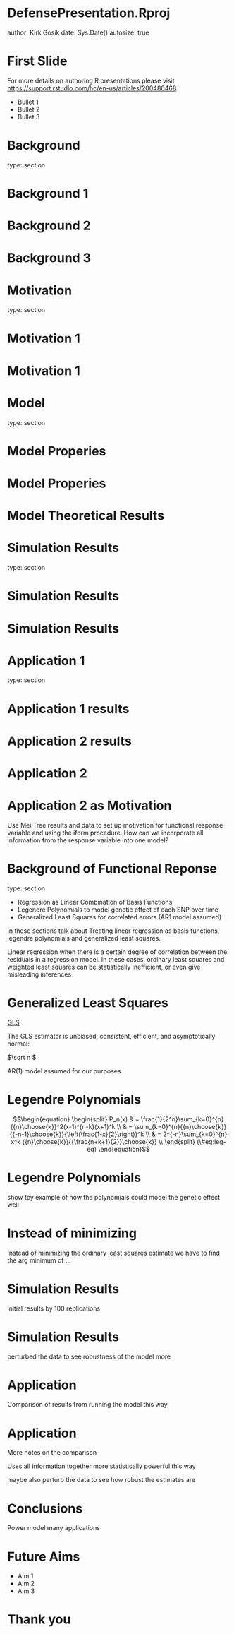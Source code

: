 DefensePresentation.Rproj
========================================================
author: Kirk Gosik
date: Sys.Date()
autosize: true

First Slide
========================================================

For more details on authoring R presentations please visit <https://support.rstudio.com/hc/en-us/articles/200486468>.

- Bullet 1
- Bullet 2
- Bullet 3

Background
========================================================
type: section


Background 1
========================================================

Background 2
========================================================

Background 3
========================================================

Motivation
========================================================
type: section

Motivation 1
========================================================


Motivation 1
========================================================


Model
========================================================
type: section


Model Properies
========================================================

Model Properies
========================================================

Model Theoretical Results
========================================================


Simulation Results
========================================================
type: section

Simulation Results
========================================================

Simulation Results
========================================================


Application 1
========================================================
type: section

Application 1 results
========================================================


Application 2 results
========================================================


Application 2
========================================================


Application 2 as Motivation
========================================================

Use Mei Tree results and data to set up motivation for functional response variable and using the iform procedure.  How can we incorporate all information from the response variable into one model?


Background of Functional Reponse
========================================================
type: section

 - Regression as Linear Combination of Basis Functions
 - Legendre Polynomials to model genetic effect of each SNP over time
 - Generalized Least Squares for correlated errors (AR1 model assumed)
 
In these sections talk about Treating linear regression as basis functions, legendre polynomials and generalized least squares. 

Linear regression when there is a certain degree of correlation between the residuals in a regression model. In these cases, ordinary least squares and weighted least squares can be statistically inefficient, or even give misleading inferences



Generalized Least Squares
========================================================

[GLS](https://en.wikipedia.org/wiki/Generalized_least_squares)

The GLS estimator is unbiased, consistent, efficient, and asymptotically normal:


$\sqrt n $

AR(1) model assumed for our purposes.  


Legendre Polynomials
========================================================

$$\begin{equation}
\begin{split}
P_n(x) & = \frac{1}{2^n}\sum_{k=0}^{n}{{n}\choose{k}}^2(x-1)^{n-k}(x+1)^k \\
& = \sum_{k=0}^{n}{{n}\choose{k}}{{-n-1}\choose{k}}{\left(\frac{1-x}{2}\right)}^k \\
& = 2^{-n}\sum_{k=0}^{n} x^k {{n}\choose{k}}{{\frac{n+k+1}{2}}\choose{k}} \\
\end{split}
(\#eq:leg-eq)
\end{equation}$$


Legendre Polynomials
========================================================
show toy example of how the polynomials could model the genetic effect well


Instead of minimizing
========================================================

Instead of minimizing the ordinary least squares estimate we have to find the arg minimum of ...


Simulation Results
========================================================

initial results by 100 replications


Simulation Results
========================================================

perturbed the data to see robustness of the model more


Application
========================================================
Comparison of results from running the model this way


Application
========================================================
More notes on the comparison

Uses all information together
more statistically powerful this way

maybe also perturb the data to see how robust the estimates are


Conclusions
========================================================
Power model
many applications


Future Aims
========================================================

 - Aim 1
 - Aim 2
 - Aim 3


Thank you
========================================================

